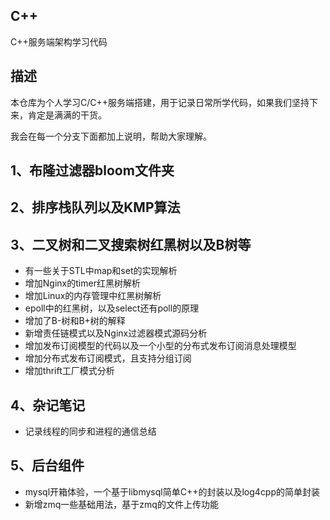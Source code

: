 ## C++
C++服务端架构学习代码

## 描述
本仓库为个人学习C/C++服务端搭建，用于记录日常所学代码，如果我们坚持下来，肯定是满满的干货。

我会在每一个分支下面都加上说明，帮助大家理解。

## 1、布隆过滤器bloom文件夹
## 2、排序栈队列以及KMP算法
## 3、二叉树和二叉搜索树红黑树以及B树等
- 有一些关于STL中map和set的实现解析
- 增加Nginx的timer红黑树解析
- 增加Linux的内存管理中红黑树解析
- epoll中的红黑树，以及select还有poll的原理
- 增加了B-树和B+树的解释
- 新增责任链模式以及Nginx过滤器模式源码分析
- 增加发布订阅模型的代码以及一个小型的分布式发布订阅消息处理模型
- 增加分布式发布订阅模式，且支持分组订阅
- 增加thrift工厂模式分析

## 4、杂记笔记
- 记录线程的同步和进程的通信总结

## 5、后台组件
 - mysql开箱体验，一个基于libmysql简单C++的封装以及log4cpp的简单封装
 - 新增zmq一些基础用法，基于zmq的文件上传功能

